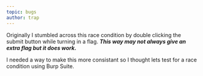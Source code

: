 ```yaml
---
topic: bugs
author: trap
---
```


Originally I stumbled across this race condition by double clicking the submit button while turning in a flag.  ***This way may not always give an extra flag but it does work.***

I needed a way to make this more consistant so I thought lets test for a race condition using Burp Suite.
